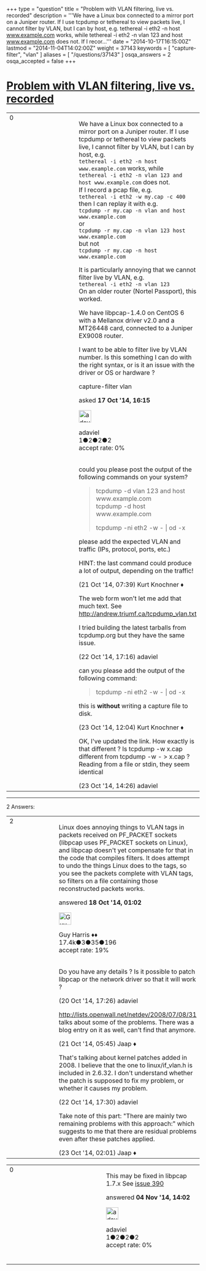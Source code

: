 +++
type = "question"
title = "Problem with VLAN filtering, live vs. recorded"
description = '''We have a Linux box connected to a mirror port on a Juniper router. If I use tcpdump or tethereal to view packets live, I cannot filter by VLAN, but I can by host, e.g.  tethereal -i eth2 -n host www.example.com works, while tethereal -i eth2 -n vlan 123 and host www.example.com does not. If I recor...'''
date = "2014-10-17T16:15:00Z"
lastmod = "2014-11-04T14:02:00Z"
weight = 37143
keywords = [ "capture-filter", "vlan" ]
aliases = [ "/questions/37143" ]
osqa_answers = 2
osqa_accepted = false
+++

<div class="headNormal">

# [Problem with VLAN filtering, live vs. recorded](/questions/37143/problem-with-vlan-filtering-live-vs-recorded)

</div>

<div id="main-body">

<div id="askform">

<table id="question-table" style="width:100%;"><colgroup><col style="width: 50%" /><col style="width: 50%" /></colgroup><tbody><tr class="odd"><td style="width: 30px; vertical-align: top"><div class="vote-buttons"><div id="post-37143-score" class="post-score" title="current number of votes">0</div><div id="favorite-count" class="favorite-count"></div></div></td><td><div id="item-right"><div class="question-body"><p>We have a Linux box connected to a mirror port on a Juniper router. If I use tcpdump or tethereal to view packets live, I cannot filter by VLAN, but I can by host, e.g.<br />
<code>tethereal -i eth2 -n host www.example.com</code> works, while<br />
<code>tethereal -i eth2 -n vlan 123 and host www.example.com</code> does not.<br />
If I record a pcap file, e.g.<br />
<code>tethereal -i eth2 -w my.cap -c 400</code><br />
then I can replay it with e.g.<br />
<code>tcpdump -r my.cap -n vlan and host www.example.com</code><br />
or<br />
<code>tcpdump -r my.cap -n vlan 123 host www.example.com</code><br />
but not<br />
<code>tcpdump -r my.cap -n host www.example.com</code><br />
</p><p>It is particularly annoying that we cannot filter live by VLAN, e.g.<br />
<code>tethereal -i eth2 -n vlan 123</code><br />
On an older router (Nortel Passport), this worked.</p><p>We have libpcap-1.4.0 on CentOS 6 with a Mellanox driver v2.0 and a MT26448 card, connected to a Juniper EX9008 router.</p><p>I want to be able to filter live by VLAN number. Is this something I can do with the right syntax, or is it an issue with the driver or OS or hardware ?</p></div><div id="question-tags" class="tags-container tags">capture-filter vlan</div><div id="question-controls" class="post-controls"></div><div class="post-update-info-container"><div class="post-update-info post-update-info-user"><p>asked <strong>17 Oct '14, 16:15</strong></p><img src="https://secure.gravatar.com/avatar/15e8cc4271eec8d4c25ac13dfd5192db?s=32&amp;d=identicon&amp;r=g" class="gravatar" width="32" height="32" alt="adaviel&#39;s gravatar image" /><p>adaviel<br />
<span class="score" title="1 reputation points">1</span><span title="2 badges"><span class="badge1">●</span><span class="badgecount">2</span></span><span title="2 badges"><span class="silver">●</span><span class="badgecount">2</span></span><span title="2 badges"><span class="bronze">●</span><span class="badgecount">2</span></span><br />
<span class="accept_rate" title="Rate of the user&#39;s accepted answers">accept rate:</span> <span title="adaviel has no accepted answers">0%</span> </br></br></p></div></div><div id="comments-container-37143" class="comments-container"><span id="37240"></span><div id="comment-37240" class="comment"><div id="post-37240-score" class="comment-score"></div><div class="comment-text"><p>could you please post the output of the following commands on your system?</p><blockquote><p>tcpdump -d vlan 123 and host www.example.com<br />
tcpdump -d host www.example.com</p><p>tcpdump -ni eth2 -w - | od -x</p></blockquote><p>please add the expected VLAN and traffic (IPs, protocol, ports, etc.)</p><p>HINT: the last command could produce a lot of output, depending on the traffic!</p></div><div id="comment-37240-info" class="comment-info"><span class="comment-age">(21 Oct '14, 07:39)</span> Kurt Knochner ♦</div></div><span id="37297"></span><div id="comment-37297" class="comment"><div id="post-37297-score" class="comment-score"></div><div class="comment-text"><p>The web form won't let me add that much text. See <a href="http://andrew.triumf.ca/tcpdump_vlan.txt">http://andrew.triumf.ca/tcpdump_vlan.txt</a></p><p>I tried building the latest tarballs from tcpdump.org but they have the same issue.</p></div><div id="comment-37297-info" class="comment-info"><span class="comment-age">(22 Oct '14, 17:16)</span> adaviel</div></div><span id="37316"></span><div id="comment-37316" class="comment"><div id="post-37316-score" class="comment-score"></div><div class="comment-text"><p>can you please add the output of the following command:</p><blockquote><p>tcpdump -ni eth2 -w - | od -x</p></blockquote><p>this is <strong>without</strong> writing a capture file to disk.</p></div><div id="comment-37316-info" class="comment-info"><span class="comment-age">(23 Oct '14, 12:04)</span> Kurt Knochner ♦</div></div><span id="37320"></span><div id="comment-37320" class="comment"><div id="post-37320-score" class="comment-score"></div><div class="comment-text"><p>OK, I've updated the link. How exactly is that different ? Is tcpdump -w x.cap different from tcpdump -w - &gt; x.cap ? Reading from a file or stdin, they seem identical</p></div><div id="comment-37320-info" class="comment-info"><span class="comment-age">(23 Oct '14, 14:26)</span> adaviel</div></div></div><div id="comment-tools-37143" class="comment-tools"></div><div class="clear"></div><div id="comment-37143-form-container" class="comment-form-container"></div><div class="clear"></div></div></td></tr></tbody></table>

------------------------------------------------------------------------

<div class="tabBar">

<span id="sort-top"></span>

<div class="headQuestions">

2 Answers:

</div>

</div>

<span id="37147"></span>

<div id="answer-container-37147" class="answer">

<table style="width:100%;"><colgroup><col style="width: 50%" /><col style="width: 50%" /></colgroup><tbody><tr class="odd"><td style="width: 30px; vertical-align: top"><div class="vote-buttons"><div id="post-37147-score" class="post-score" title="current number of votes">2</div></div></td><td><div class="item-right"><div class="answer-body"><p>Linux does annoying things to VLAN tags in packets received on PF_PACKET sockets (libpcap uses PF_PACKET sockets on Linux), and libpcap doesn't yet compensate for that in the code that compiles filters. It does attempt to undo the things Linux does to the tags, so you see the packets complete with VLAN tags, so filters on a file containing those reconstructed packets works.</p></div><div class="answer-controls post-controls"></div><div class="post-update-info-container"><div class="post-update-info post-update-info-user"><p>answered <strong>18 Oct '14, 01:02</strong></p><img src="https://secure.gravatar.com/avatar/f93de7000747ab5efb5acd3034b2ebd7?s=32&amp;d=identicon&amp;r=g" class="gravatar" width="32" height="32" alt="Guy%20Harris&#39;s gravatar image" /><p>Guy Harris ♦♦<br />
<span class="score" title="17443 reputation points"><span>17.4k</span></span><span title="3 badges"><span class="badge1">●</span><span class="badgecount">3</span></span><span title="35 badges"><span class="silver">●</span><span class="badgecount">35</span></span><span title="196 badges"><span class="bronze">●</span><span class="badgecount">196</span></span><br />
<span class="accept_rate" title="Rate of the user&#39;s accepted answers">accept rate:</span> <span title="Guy Harris has 216 accepted answers">19%</span> </br></br></p></div></div><div id="comments-container-37147" class="comments-container"><span id="37213"></span><div id="comment-37213" class="comment"><div id="post-37213-score" class="comment-score"></div><div class="comment-text"><p>Do you have any details ? Is it possible to patch libpcap or the network driver so that it will work ?</p></div><div id="comment-37213-info" class="comment-info"><span class="comment-age">(20 Oct '14, 17:26)</span> adaviel</div></div><span id="37234"></span><div id="comment-37234" class="comment"><div id="post-37234-score" class="comment-score"></div><div class="comment-text"><p><a href="http://lists.openwall.net/netdev/2008/07/08/31">http://lists.openwall.net/netdev/2008/07/08/31</a> talks about some of the problems. There was a blog entry on it as well, can't find that anymore.</p></div><div id="comment-37234-info" class="comment-info"><span class="comment-age">(21 Oct '14, 05:45)</span> Jaap ♦</div></div><span id="37298"></span><div id="comment-37298" class="comment"><div id="post-37298-score" class="comment-score"></div><div class="comment-text"><p>That's talking about kernel patches added in 2008. I believe that the one to linux/if_vlan.h is included in 2.6.32. I don't understand whether the patch is supposed to fix my problem, or whether it causes my problem.</p></div><div id="comment-37298-info" class="comment-info"><span class="comment-age">(22 Oct '14, 17:30)</span> adaviel</div></div><span id="37302"></span><div id="comment-37302" class="comment"><div id="post-37302-score" class="comment-score"></div><div class="comment-text"><p>Take note of this part: "There are mainly two remaining problems with this approach:" which suggests to me that there are residual problems even after these patches applied.</p></div><div id="comment-37302-info" class="comment-info"><span class="comment-age">(23 Oct '14, 02:01)</span> Jaap ♦</div></div></div><div id="comment-tools-37147" class="comment-tools"></div><div class="clear"></div><div id="comment-37147-form-container" class="comment-form-container"></div><div class="clear"></div></div></td></tr></tbody></table>

</div>

<span id="37573"></span>

<div id="answer-container-37573" class="answer answered-by-owner">

<table style="width:100%;"><colgroup><col style="width: 50%" /><col style="width: 50%" /></colgroup><tbody><tr class="odd"><td style="width: 30px; vertical-align: top"><div class="vote-buttons"><div id="post-37573-score" class="post-score" title="current number of votes">0</div></div></td><td><div class="item-right"><div class="answer-body"><p>This may be fixed in libpcap 1.7.x See <a href="https://github.com/the-tcpdump-group/libpcap/issues/390">issue 390</a></p></div><div class="answer-controls post-controls"></div><div class="post-update-info-container"><div class="post-update-info post-update-info-user"><p>answered <strong>04 Nov '14, 14:02</strong></p><img src="https://secure.gravatar.com/avatar/15e8cc4271eec8d4c25ac13dfd5192db?s=32&amp;d=identicon&amp;r=g" class="gravatar" width="32" height="32" alt="adaviel&#39;s gravatar image" /><p>adaviel<br />
<span class="score" title="1 reputation points">1</span><span title="2 badges"><span class="badge1">●</span><span class="badgecount">2</span></span><span title="2 badges"><span class="silver">●</span><span class="badgecount">2</span></span><span title="2 badges"><span class="bronze">●</span><span class="badgecount">2</span></span><br />
<span class="accept_rate" title="Rate of the user&#39;s accepted answers">accept rate:</span> <span title="adaviel has no accepted answers">0%</span> </br></br></p></div></div><div id="comments-container-37573" class="comments-container"></div><div id="comment-tools-37573" class="comment-tools"></div><div class="clear"></div><div id="comment-37573-form-container" class="comment-form-container"></div><div class="clear"></div></div></td></tr></tbody></table>

</div>

<div class="paginator-container-left">

</div>

</div>

</div>

